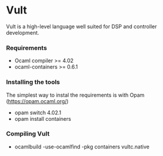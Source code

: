 Vult
====

Vult is a high-level language well suited for DSP and controller development.

### Requirements
- Ocaml compiler >= 4.02
- ocaml-containers >= 0.6.1

### Installing the tools
 The simplest way to instal the requirements is with Opam (https://opam.ocaml.org/)
- opam switch 4.02.1
- opam install containers

### Compiling Vult

- ocamlbuild -use-ocamlfind -pkg containers vultc.native

